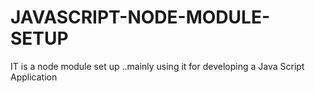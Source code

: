 # JAVASCRIPT-NODE-MODULE-SETUP
IT is a node module set up ..mainly using it for developing a Java Script Application 
